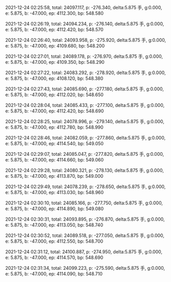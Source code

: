 2021-12-24 02:25:58, total: 24097.117, p: -276.340, delta:5.875 手, g:0.000, e: 5.875, b: -47.000, ep: 4112.300, bp: 548.580

2021-12-24 02:26:19, total: 24094.234, p: -276.140, delta:5.875 手, g:0.000, e: 5.875, b: -47.000, ep: 4112.420, bp: 548.570

2021-12-24 02:26:40, total: 24093.958, p: -275.920, delta:5.875 手, g:0.000, e: 5.875, b: -47.000, ep: 4109.680, bp: 548.200

2021-12-24 02:27:01, total: 24089.178, p: -276.970, delta:5.875 手, g:0.000, e: 5.875, b: -47.000, ep: 4109.350, bp: 548.290

2021-12-24 02:27:22, total: 24083.292, p: -278.920, delta:5.875 手, g:0.000, e: 5.875, b: -47.000, ep: 4108.120, bp: 548.380

2021-12-24 02:27:43, total: 24085.690, p: -277.180, delta:5.875 手, g:0.000, e: 5.875, b: -47.000, ep: 4112.020, bp: 548.650

2021-12-24 02:28:04, total: 24085.433, p: -277.100, delta:5.875 手, g:0.000, e: 5.875, b: -47.000, ep: 4112.420, bp: 548.690

2021-12-24 02:28:25, total: 24078.996, p: -279.140, delta:5.875 手, g:0.000, e: 5.875, b: -47.000, ep: 4112.780, bp: 548.990

2021-12-24 02:28:46, total: 24082.059, p: -277.860, delta:5.875 手, g:0.000, e: 5.875, b: -47.000, ep: 4114.540, bp: 549.050

2021-12-24 02:29:07, total: 24085.047, p: -277.820, delta:5.875 手, g:0.000, e: 5.875, b: -47.000, ep: 4114.660, bp: 549.060

2021-12-24 02:29:28, total: 24080.321, p: -278.130, delta:5.875 手, g:0.000, e: 5.875, b: -47.000, ep: 4113.870, bp: 549.000

2021-12-24 02:29:49, total: 24078.239, p: -278.650, delta:5.875 手, g:0.000, e: 5.875, b: -47.000, ep: 4113.030, bp: 548.960

2021-12-24 02:30:10, total: 24085.166, p: -277.750, delta:5.875 手, g:0.000, e: 5.875, b: -47.000, ep: 4114.890, bp: 549.080

2021-12-24 02:30:31, total: 24093.895, p: -276.870, delta:5.875 手, g:0.000, e: 5.875, b: -47.000, ep: 4113.050, bp: 548.740

2021-12-24 02:30:52, total: 24089.518, p: -277.050, delta:5.875 手, g:0.000, e: 5.875, b: -47.000, ep: 4112.550, bp: 548.700

2021-12-24 02:31:12, total: 24100.887, p: -274.950, delta:5.875 手, g:0.000, e: 5.875, b: -47.000, ep: 4114.570, bp: 548.690

2021-12-24 02:31:34, total: 24099.223, p: -275.590, delta:5.875 手, g:0.000, e: 5.875, b: -47.000, ep: 4114.090, bp: 548.710